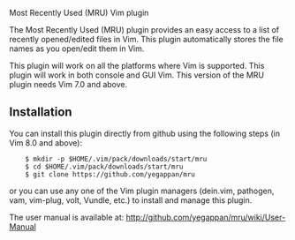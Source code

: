 
Most Recently Used (MRU) Vim plugin

The Most Recently Used (MRU) plugin provides an easy access to a list of 
recently opened/edited files in Vim. This plugin automatically stores the 
file names as you open/edit them in Vim. 

This plugin will work on all the platforms where Vim is supported. This 
plugin will work in both console and GUI Vim. This version of the MRU 
plugin needs Vim 7.0 and above.

## Installation

You can install this plugin directly from github using the following steps (in
Vim 8.0 and above):

```
    $ mkdir -p $HOME/.vim/pack/downloads/start/mru
    $ cd $HOME/.vim/pack/downloads/start/mru
    $ git clone https://github.com/yegappan/mru
```

or you can use any one of the Vim plugin managers (dein.vim, pathogen, vam, vim-plug, volt, Vundle, etc.) to install and manage this plugin.

The user manual is available at:
http://github.com/yegappan/mru/wiki/User-Manual
